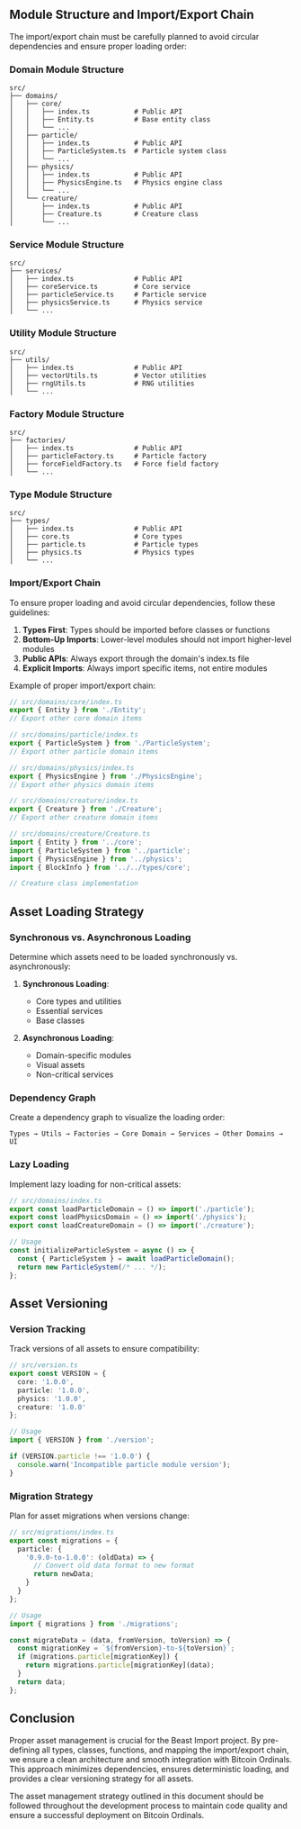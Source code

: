 ## Module Structure and Import/Export Chain

The import/export chain must be carefully planned to avoid circular dependencies and ensure proper loading order:

### Domain Module Structure

```
src/
├── domains/
│   ├── core/
│   │   ├── index.ts           # Public API
│   │   ├── Entity.ts          # Base entity class
│   │   └── ...
│   ├── particle/
│   │   ├── index.ts           # Public API
│   │   ├── ParticleSystem.ts  # Particle system class
│   │   └── ...
│   ├── physics/
│   │   ├── index.ts           # Public API
│   │   ├── PhysicsEngine.ts   # Physics engine class
│   │   └── ...
│   └── creature/
│       ├── index.ts           # Public API
│       ├── Creature.ts        # Creature class
│       └── ...
```

### Service Module Structure

```
src/
├── services/
│   ├── index.ts               # Public API
│   ├── coreService.ts         # Core service
│   ├── particleService.ts     # Particle service
│   ├── physicsService.ts      # Physics service
│   └── ...
```

### Utility Module Structure

```
src/
├── utils/
│   ├── index.ts               # Public API
│   ├── vectorUtils.ts         # Vector utilities
│   ├── rngUtils.ts            # RNG utilities
│   └── ...
```

### Factory Module Structure

```
src/
├── factories/
│   ├── index.ts               # Public API
│   ├── particleFactory.ts     # Particle factory
│   ├── forceFieldFactory.ts   # Force field factory
│   └── ...
```

### Type Module Structure

```
src/
├── types/
│   ├── index.ts               # Public API
│   ├── core.ts                # Core types
│   ├── particle.ts            # Particle types
│   ├── physics.ts             # Physics types
│   └── ...
```

### Import/Export Chain

To ensure proper loading and avoid circular dependencies, follow these guidelines:

1. **Types First**: Types should be imported before classes or functions
2. **Bottom-Up Imports**: Lower-level modules should not import higher-level modules
3. **Public APIs**: Always export through the domain's index.ts file
4. **Explicit Imports**: Always import specific items, not entire modules

Example of proper import/export chain:

```typescript
// src/domains/core/index.ts
export { Entity } from './Entity';
// Export other core domain items

// src/domains/particle/index.ts
export { ParticleSystem } from './ParticleSystem';
// Export other particle domain items

// src/domains/physics/index.ts
export { PhysicsEngine } from './PhysicsEngine';
// Export other physics domain items

// src/domains/creature/index.ts
export { Creature } from './Creature';
// Export other creature domain items
```

```typescript
// src/domains/creature/Creature.ts
import { Entity } from '../core';
import { ParticleSystem } from '../particle';
import { PhysicsEngine } from '../physics';
import { BlockInfo } from '../../types/core';

// Creature class implementation
```

## Asset Loading Strategy

### Synchronous vs. Asynchronous Loading

Determine which assets need to be loaded synchronously vs. asynchronously:

1. **Synchronous Loading**:
   - Core types and utilities
   - Essential services
   - Base classes

2. **Asynchronous Loading**:
   - Domain-specific modules
   - Visual assets
   - Non-critical services

### Dependency Graph

Create a dependency graph to visualize the loading order:

```
Types → Utils → Factories → Core Domain → Services → Other Domains → UI
```

### Lazy Loading

Implement lazy loading for non-critical assets:

```typescript
// src/domains/index.ts
export const loadParticleDomain = () => import('./particle');
export const loadPhysicsDomain = () => import('./physics');
export const loadCreatureDomain = () => import('./creature');

// Usage
const initializeParticleSystem = async () => {
  const { ParticleSystem } = await loadParticleDomain();
  return new ParticleSystem(/* ... */);
};
```

## Asset Versioning

### Version Tracking

Track versions of all assets to ensure compatibility:

```typescript
// src/version.ts
export const VERSION = {
  core: '1.0.0',
  particle: '1.0.0',
  physics: '1.0.0',
  creature: '1.0.0'
};

// Usage
import { VERSION } from './version';

if (VERSION.particle !== '1.0.0') {
  console.warn('Incompatible particle module version');
}
```

### Migration Strategy

Plan for asset migrations when versions change:

```typescript
// src/migrations/index.ts
export const migrations = {
  particle: {
    '0.9.0-to-1.0.0': (oldData) => {
      // Convert old data format to new format
      return newData;
    }
  }
};

// Usage
import { migrations } from './migrations';

const migrateData = (data, fromVersion, toVersion) => {
  const migrationKey = `${fromVersion}-to-${toVersion}`;
  if (migrations.particle[migrationKey]) {
    return migrations.particle[migrationKey](data);
  }
  return data;
};
```

## Conclusion

Proper asset management is crucial for the Beast Import project. By pre-defining all types, classes, functions, and mapping the import/export chain, we ensure a clean architecture and smooth integration with Bitcoin Ordinals. This approach minimizes dependencies, ensures deterministic loading, and provides a clear versioning strategy for all assets.

The asset management strategy outlined in this document should be followed throughout the development process to maintain code quality and ensure a successful deployment on Bitcoin Ordinals.
